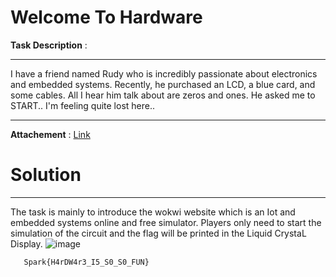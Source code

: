 # Welcome To Hardware

**Task Description** :  
____________________________________________________________________________________________________________
I have a friend named Rudy who is incredibly passionate about electronics and embedded systems. Recently, he purchased an LCD, a blue card, and some cables. All I hear him talk about are zeros and ones. He asked me to START.. I'm feeling quite lost here..
____________________________________________________________________________________________________________

**Attachement** : [Link](https://wokwi.com/projects/392530936064345089) 

# Solution 
____________________________________________________________________________________________________________
The task is mainly to introduce the wokwi website which is an Iot and embedded systems online and free simulator.
Players only need to start the simulation of the circuit and the flag will be printed in the Liquid CrystaL Display.
![image](https://github.com/Garroura/Writeups/assets/164345052/752e7f91-cc1d-4690-a2e8-7891ed7ba00d)


       Spark{H4rDW4r3_I5_S0_S0_FUN}
